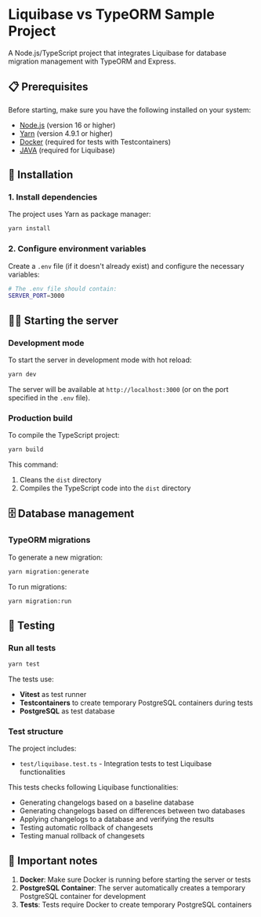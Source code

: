 # Liquibase vs TypeORM Sample Project

A Node.js/TypeScript project that integrates Liquibase for database migration management with TypeORM and Express.

## 📋 Prerequisites

Before starting, make sure you have the following installed on your system:

- [Node.js](https://nodejs.org/) (version 16 or higher)
- [Yarn](https://yarnpkg.com/) (version 4.9.1 or higher)
- [Docker](https://www.docker.com/) (required for tests with Testcontainers)
- [JAVA](https://www.java.com/en/download/) (required for Liquibase)

## 🚀 Installation

### 1. Install dependencies

The project uses Yarn as package manager:

```bash
yarn install
```

### 2. Configure environment variables

Create a `.env` file (if it doesn't already exist) and configure the necessary variables:

```bash
# The .env file should contain:
SERVER_PORT=3000
```

## 🏃‍♂️ Starting the server

### Development mode

To start the server in development mode with hot reload:

```bash
yarn dev
```

The server will be available at `http://localhost:3000` (or on the port specified in the `.env` file).

### Production build

To compile the TypeScript project:

```bash
yarn build
```

This command:
1. Cleans the `dist` directory
2. Compiles the TypeScript code into the `dist` directory

## 🗄️ Database management

### TypeORM migrations

To generate a new migration:

```bash
yarn migration:generate
```

To run migrations:

```bash
yarn migration:run
```

## 🧪 Testing

### Run all tests

```bash
yarn test
```

The tests use:
- **Vitest** as test runner
- **Testcontainers** to create temporary PostgreSQL containers during tests
- **PostgreSQL** as test database

### Test structure

The project includes:
- `test/liquibase.test.ts` - Integration tests to test Liquibase functionalities

This tests checks following Liquibase functionalities:
- Generating changelogs based on a baseline database
- Generating changelogs based on differences between two databases
- Applying changelogs to a database and verifying the results
- Testing automatic rollback of changesets
- Testing manual rollback of changesets

## 🚨 Important notes

1. **Docker**: Make sure Docker is running before starting the server or tests
2. **PostgreSQL Container**: The server automatically creates a temporary PostgreSQL container for development
3. **Tests**: Tests require Docker to create temporary PostgreSQL containers
